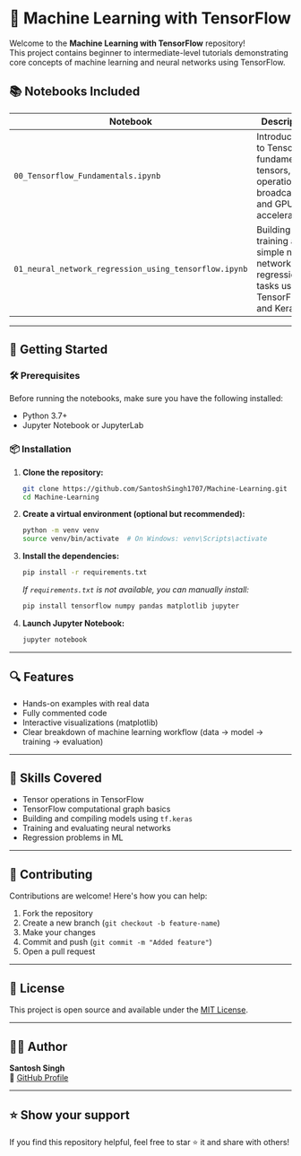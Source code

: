 # 🧠 Machine Learning with TensorFlow

Welcome to the **Machine Learning with TensorFlow** repository!  
This project contains beginner to intermediate-level tutorials demonstrating core concepts of machine learning and neural networks using TensorFlow.

## 📚 Notebooks Included

| Notebook | Description |
|----------|-------------|
| `00_Tensorflow_Fundamentals.ipynb` | Introduction to TensorFlow fundamentals: tensors, operations, broadcasting, and GPU acceleration |
| `01_neural_network_regression_using_tensorflow.ipynb` | Building and training a simple neural network for regression tasks using TensorFlow and Keras |

---

## 🚀 Getting Started

### 🛠️ Prerequisites

Before running the notebooks, make sure you have the following installed:

- Python 3.7+
- Jupyter Notebook or JupyterLab

### 📦 Installation

1. **Clone the repository:**
   ```bash
   git clone https://github.com/SantoshSingh1707/Machine-Learning.git
   cd Machine-Learning
   ```

2. **Create a virtual environment (optional but recommended):**
   ```bash
   python -m venv venv
   source venv/bin/activate  # On Windows: venv\Scripts\activate
   ```

3. **Install the dependencies:**
   ```bash
   pip install -r requirements.txt
   ```
   _If `requirements.txt` is not available, you can manually install:_
   ```bash
   pip install tensorflow numpy pandas matplotlib jupyter
   ```

4. **Launch Jupyter Notebook:**
   ```bash
   jupyter notebook
   ```

---

## 🔍 Features

- Hands-on examples with real data
- Fully commented code
- Interactive visualizations (matplotlib)
- Clear breakdown of machine learning workflow (data → model → training → evaluation)

---

## 🧠 Skills Covered

- Tensor operations in TensorFlow
- TensorFlow computational graph basics
- Building and compiling models using `tf.keras`
- Training and evaluating neural networks
- Regression problems in ML

---

## 🤝 Contributing

Contributions are welcome! Here's how you can help:

1. Fork the repository  
2. Create a new branch (`git checkout -b feature-name`)  
3. Make your changes  
4. Commit and push (`git commit -m "Added feature"`)  
5. Open a pull request  

---

## 📄 License

This project is open source and available under the [MIT License](LICENSE).

---

## 🙋‍♂️ Author

**Santosh Singh**  
🔗 [GitHub Profile](https://github.com/SantoshSingh1707)

---

## ⭐️ Show your support

If you find this repository helpful, feel free to star ⭐ it and share with others!
